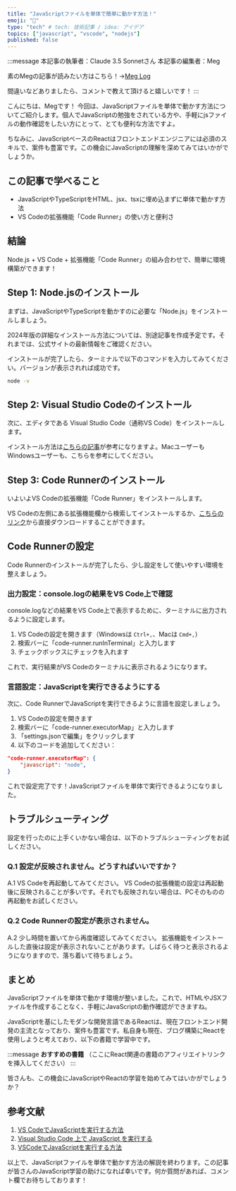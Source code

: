 ```yaml
---
title: "JavaScriptファイルを単体で簡単に動かす方法！"
emoji: "🚀"
type: "tech" # tech: 技術記事 / idea: アイデア
topics: ["javascript", "vscode", "nodejs"]
published: false
---
```


:::message
本記事の執筆者：Claude 3.5 Sonnetさん
本記事の編集者：Meg

素のMegの記事が読みたい方はこちら！→[Meg Log](https://biotech-univ.com/)

間違いなどありましたら、コメントで教えて頂けると嬉しいです！
:::

こんにちは、Megです！
今回は、JavaScriptファイルを単体で動かす方法についてご紹介します。個人でJavaScriptの勉強をされている方や、手軽にjsファイルの動作確認をしたい方にとって、とても便利な方法ですよ。

ちなみに、JavaScriptベースのReactはフロントエンドエンジニアには必須のスキルで、案件も豊富です。この機会にJavaScriptの理解を深めてみてはいかがでしょうか。

## この記事で学べること

- JavaScriptやTypeScriptをHTML、jsx、tsxに埋め込まずに単体で動かす方法
- VS Codeの拡張機能「Code Runner」の使い方と便利さ

## 結論

Node.js + VS Code + 拡張機能「Code Runner」の組み合わせで、簡単に環境構築ができます！

## Step 1: Node.jsのインストール

まずは、JavaScriptやTypeScriptを動かすのに必要な「Node.js」をインストールしましょう。

2024年版の詳細なインストール方法については、別途記事を作成予定です。それまでは、公式サイトの最新情報をご確認ください。

インストールが完了したら、ターミナルで以下のコマンドを入力してみてください。バージョンが表示されれば成功です。

```bash
node -v
```

## Step 2: Visual Studio Codeのインストール

次に、エディタである Visual Studio Code（通称VS Code）をインストールします。

インストール方法は[こちらの記事](https://biotech-univ.com/2021visual-studio-codemac/)が参考になりますよ。MacユーザーもWindowsユーザーも、こちらを参考にしてください。

## Step 3: Code Runnerのインストール

いよいよVS Codeの拡張機能「Code Runner」をインストールします。

VS Codeの左側にある拡張機能欄から検索してインストールするか、[こちらのリンク](https://marketplace.visualstudio.com/items?itemName=formulahendry.code-runner)から直接ダウンロードすることができます。

## Code Runnerの設定

Code Runnerのインストールが完了したら、少し設定をして使いやすい環境を整えましょう。

### 出力設定：console.logの結果をVS Code上で確認

console.logなどの結果をVS Code上で表示するために、ターミナルに出力されるように設定します。

1. VS Codeの設定を開きます（Windowsは `Ctrl+,`、Macは `Cmd+,`）
2. 検索バーに「code-runner.runInTerminal」と入力します
3. チェックボックスにチェックを入れます

これで、実行結果がVS Codeのターミナルに表示されるようになります。

### 言語設定：JavaScriptを実行できるようにする

次に、Code RunnerでJavaScriptを実行できるように言語を設定しましょう。

1. VS Codeの設定を開きます
2. 検索バーに「code-runner.executorMap」と入力します
3. 「settings.jsonで編集」をクリックします
4. 以下のコードを追加してください：

```json
"code-runner.executorMap": {
    "javascript": "node",
}
```

これで設定完了です！JavaScriptファイルを単体で実行できるようになりました。

## トラブルシューティング

設定を行ったのに上手くいかない場合は、以下のトラブルシューティングをお試しください。

### Q.1 設定が反映されません。どうすればいいですか？

A.1 VS Codeを再起動してみてください。
VS Codeの拡張機能の設定は再起動後に反映されることが多いです。それでも反映されない場合は、PCそのものの再起動をお試しください。

### Q.2 Code Runnerの設定が表示されません。

A.2 少し時間を置いてから再度確認してみてください。
拡張機能をインストールした直後は設定が表示されないことがあります。しばらく待つと表示されるようになりますので、落ち着いて待ちましょう。

## まとめ

JavaScriptファイルを単体で動かす環境が整いました。これで、HTMLやJSXファイルを作成することなく、手軽にJavaScriptの動作確認ができますね。

JavaScriptを基にしたモダンな開発言語であるReactは、現在フロントエンド開発の主流となっており、案件も豊富です。私自身も現在、ブログ構築にReactを使用しようと考えており、以下の書籍で学習中です。

:::message
**おすすめの書籍**
（ここにReact関連の書籍のアフィリエイトリンクを挿入してください）
:::

皆さんも、この機会にJavaScriptやReactの学習を始めてみてはいかがでしょうか？

## 参考文献

1. [VS CodeでJavaScriptを実行する方法](https://zenn.dev/kainari/articles/vscode-code-runner)
2. [Visual Studio Code 上で JavaScript を実行する](https://hinablo.hinasur.com/2020/05/16/visual-studio-code-%e4%b8%8a%e3%81%a7-javascript-%e3%82%92%e5%ae%9f%e8%a1%8c%e3%81%99%e3%82%8b/)
3. [VSCodeでJavaScriptを実行する方法](https://note.com/kushikushi_study/n/n55646d514748)

以上で、JavaScriptファイルを単体で動かす方法の解説を終わります。この記事が皆さんのJavaScript学習の助けになれば幸いです。何か質問があれば、コメント欄でお待ちしております！